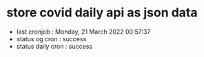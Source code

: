 # store covid daily api as json data

- last cronjob : Monday, 21 March 2022 00:57:37
- status og cron : success
- status daily cron : success
      
      